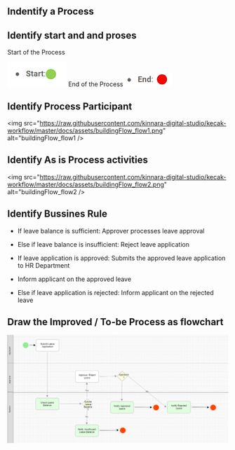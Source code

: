 ## Indentify a Process

## Identify start and and proses
 
Start of the Process

<img src="https://raw.githubusercontent.com/kinnara-digital-studio/kecak-workflow/master/docs/assets/flow-1.PNG" alt="flow" />
End of the Process

<img src="https://raw.githubusercontent.com/kinnara-digital-studio/kecak-workflow/master/docs/assets/flow-2.PNG" alt="flow" />

## Identify Process Participant

<img src="https://raw.githubusercontent.com/kinnara-digital-studio/kecak-workflow/master/docs/assets/buildingFlow_flow1.png" alt="buildingFlow_flow1 />

## Identify As is Process activities 

<img src="https://raw.githubusercontent.com/kinnara-digital-studio/kecak-workflow/master/docs/assets/buildingFlow_flow2.png" alt="buildingFlow_flow2 />

## Identify Bussines Rule

- If leave balance is sufficient: Approver processes leave approval
- Else if leave balance is insufficient: Reject leave application

- If leave application is approved: Submits the approved leave application to HR Department 
- Inform applicant on the approved leave
	
- Else if leave application is rejected: Inform applicant on the rejected leave

## Draw the Improved / To-be Process as flowchart
<img src="https://raw.githubusercontent.com/kinnara-digital-studio/kecak-workflow/master/docs/assets/buildingFlow_flow3.png" alt="Flow3" />
